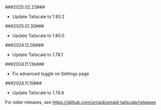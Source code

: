 ###2025.02.23###

- Update Tailscale to 1.80.2

###2025.01.30###

- Update Tailscale to 1.80.0

###2024.12.06###

- Update Tailscale to 1.78.1

###2024.11.13b###

- Fix advanced toggle on Settings page

###2024.11.10###

- Update Tailscale to 1.76.6

For older releases, see https://github.com/unraid/unraid-tailscale/releases
